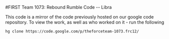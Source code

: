 #FIRST Team 1073: Rebound Rumble Code -- Libra

This code is a mirror of the code previously hosted on our google code repository. To view the work, as well as who worked on it - run the following

	hg clone https://code.google.com/p/theforceteam-1073.frc12/ 


